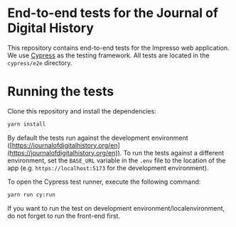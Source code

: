 # End-to-end tests for the Journal of Digital History

This repository contains end-to-end tests for the Impresso web application. We use [Cypress](https://www.cypress.io/) as the testing framework. All tests are located in the `cypress/e2e` directory.

# Running the tests

Clone this repository and install the dependencies:

```bash
yarn install
```

By default the tests run against the development environment ([https://journalofdigitalhistory.org/en](https://journalofdigitalhistory.org/en)). To run the tests against a different environment, set the `BASE_URL` variable in the `.env` file to the location of the app (e.g. `https://localhost:5173` for the development environment).

To open the Cypress test runner, execute the following command:

```bash
yarn run cy:run
```

If you want to run the test on development environment/localenvironment, do not forget to run the front-end first.